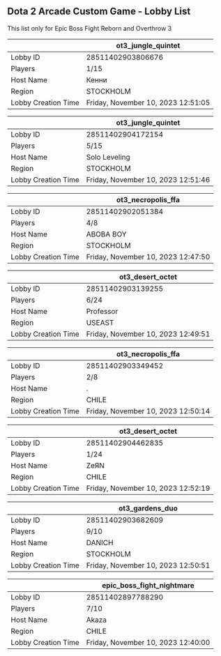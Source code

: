 ## Dota 2 Arcade Custom Game - Lobby List

This list only for Epic Boss Fight Reborn and Overthrow 3

|  | ot3_jungle_quintet |
| ------ | ------ |
| Lobby ID | 28511402903806676 |
| Players | 1/15 |
| Host Name | Кенни |
| Region | STOCKHOLM |
| Lobby Creation Time | Friday, November 10, 2023 12:51:05 |


|  | ot3_jungle_quintet |
| ------ | ------ |
| Lobby ID | 28511402904172154 |
| Players | 5/15 |
| Host Name | Solo Leveling |
| Region | STOCKHOLM |
| Lobby Creation Time | Friday, November 10, 2023 12:51:46 |


|  | ot3_necropolis_ffa |
| ------ | ------ |
| Lobby ID | 28511402902051384 |
| Players | 4/8 |
| Host Name | ABOBA BOY |
| Region | STOCKHOLM |
| Lobby Creation Time | Friday, November 10, 2023 12:47:50 |


|  | ot3_desert_octet |
| ------ | ------ |
| Lobby ID | 28511402903139255 |
| Players | 6/24 |
| Host Name | Professor |
| Region | USEAST |
| Lobby Creation Time | Friday, November 10, 2023 12:49:51 |


|  | ot3_necropolis_ffa |
| ------ | ------ |
| Lobby ID | 28511402903349452 |
| Players | 2/8 |
| Host Name | . |
| Region | CHILE |
| Lobby Creation Time | Friday, November 10, 2023 12:50:14 |


|  | ot3_desert_octet |
| ------ | ------ |
| Lobby ID | 28511402904462835 |
| Players | 1/24 |
| Host Name | ZeЯN |
| Region | CHILE |
| Lobby Creation Time | Friday, November 10, 2023 12:52:19 |


|  | ot3_gardens_duo |
| ------ | ------ |
| Lobby ID | 28511402903682609 |
| Players | 9/10 |
| Host Name | DANICH |
| Region | STOCKHOLM |
| Lobby Creation Time | Friday, November 10, 2023 12:50:51 |


|  | epic_boss_fight_nightmare |
| ------ | ------ |
| Lobby ID | 28511402897788290 |
| Players | 7/10 |
| Host Name | Akaza |
| Region | CHILE |
| Lobby Creation Time | Friday, November 10, 2023 12:40:00 |



